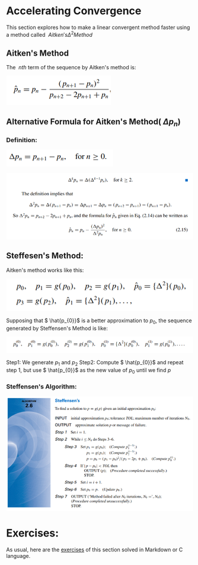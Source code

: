 # Accelerating Convergence

This section explores how to make a linear convergent method faster using a method called $\ Aitken's  \Delta^{2}  Method$ 

## Aitken's Method

The $\ nth$ term of the sequence by Aitken's method is:

![image](aitkensterm.png)


## Alternative Formula for Aitken's Method( $\Delta p_{n}$)

### Definition: 

![image](image4.png)


![image](image5.png)

## Steffesen's Method:

Aitken's method works like this:

![image](image.png)

Supposing that $ \hat{p_{0}}$ is a better approximation to $p_{0}$, the sequence generated by Steffensen's Method is like:

![image1.png](image1.png)

Step1: We generate $p_{1}$ and $p_{2}$
Step2: Compute $ \hat{p_{0}}$ and repeat step 1, but use $ \hat{p_{0}}$ as the new value of $p_{0}$ until we find $p$

### Steffensen's Algorithm:

![image3](image3.png)

# Exercises:

As usual, here are the [exercises](exercises/) of this section solved in Markdown or C language.